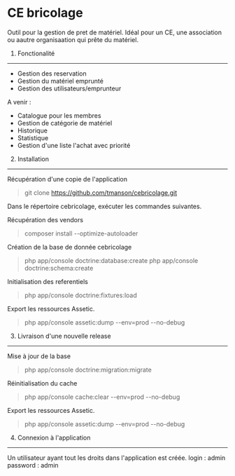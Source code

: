 CE bricolage
========================

Outil pour la gestion de pret de matériel. Idéal pour un CE, une association ou aautre organisaation qui prête du matériel.

1. Fonctionalité
----------------------------------
- Gestion des reservation
- Gestion du matériel emprunté
- Gestion des utilisateurs/emprunteur

A venir :
- Catalogue pour les membres
- Gestion de catégorie de matériel
- Historique
- Statistique
- Gestion d'une liste l'achat avec priorité

2. Installation
----------------------------------
Récupération d'une copie de l'application
> git clone https://github.com/tmanson/cebricolage.git

Dans le répertoire cebricolage, exécuter les commandes suivantes.

Récupération des vendors
> composer install --optimize-autoloader

Création de la base de donnée cebricolage
> php app/console doctrine:database:create
> php app/console doctrine:schema:create

Initialisation des referentiels
> php app/console doctrine:fixtures:load

Export les ressources Assetic.
> php app/console assetic:dump --env=prod --no-debug

3. Livraison d'une nouvelle release
----------------------------------
Mise à jour de la base
> php app/console doctrine:migration:migrate

Réinitialisation du cache
> php app/console cache:clear --env=prod --no-debug

Export les ressources Assetic.
> php app/console assetic:dump --env=prod --no-debug

4. Connexion à l'application
----------------------------------
Un utilisateur ayant tout les droits dans l'application est créée.
login : admin
password : admin

